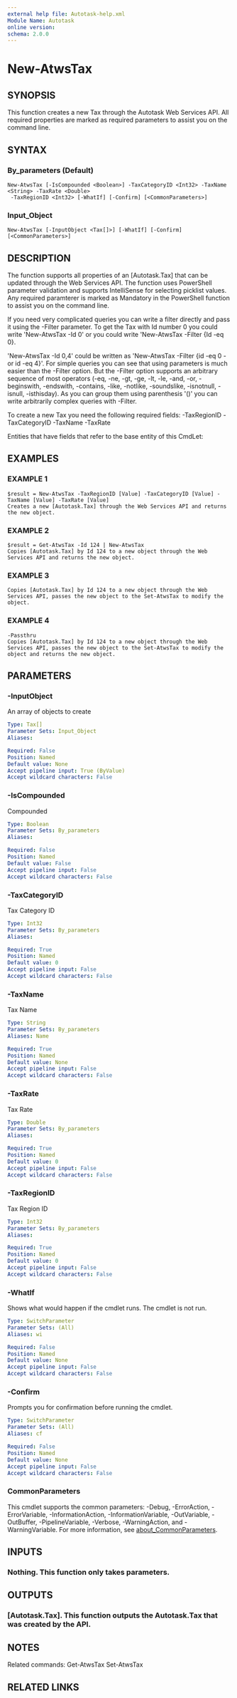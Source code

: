 ```yaml
---
external help file: Autotask-help.xml
Module Name: Autotask
online version:
schema: 2.0.0
---
```


# New-AtwsTax

## SYNOPSIS
This function creates a new Tax through the Autotask Web Services API.
All required properties are marked as required parameters to assist you on the command line.

## SYNTAX

### By_parameters (Default)
```
New-AtwsTax [-IsCompounded <Boolean>] -TaxCategoryID <Int32> -TaxName <String> -TaxRate <Double>
 -TaxRegionID <Int32> [-WhatIf] [-Confirm] [<CommonParameters>]
```

### Input_Object
```
New-AtwsTax [-InputObject <Tax[]>] [-WhatIf] [-Confirm] [<CommonParameters>]
```

## DESCRIPTION
The function supports all properties of an \[Autotask.Tax\] that can be updated through the Web Services API.
The function uses PowerShell parameter validation  and supports IntelliSense for selecting picklist values.
Any required paramterer is marked as Mandatory in the PowerShell function to assist you on the command line.

If you need very complicated queries you can write a filter directly and pass it using the -Filter parameter.
To get the Tax with Id number 0 you could write 'New-AtwsTax -Id 0' or you could write 'New-AtwsTax -Filter {Id -eq 0}.

'New-AtwsTax -Id 0,4' could be written as 'New-AtwsTax -Filter {id -eq 0 -or id -eq 4}'.
For simple queries you can see that using parameters is much easier than the -Filter option.
But the -Filter option supports an arbitrary sequence of most operators (-eq, -ne, -gt, -ge, -lt, -le, -and, -or, -beginswith, -endswith, -contains, -like, -notlike, -soundslike, -isnotnull, -isnull, -isthisday).
As you can group them using parenthesis '()' you can write arbitrarily complex queries with -Filter. 

To create a new Tax you need the following required fields:
 -TaxRegionID
 -TaxCategoryID
 -TaxName
 -TaxRate

Entities that have fields that refer to the base entity of this CmdLet:

## EXAMPLES

### EXAMPLE 1
```
$result = New-AtwsTax -TaxRegionID [Value] -TaxCategoryID [Value] -TaxName [Value] -TaxRate [Value]
Creates a new [Autotask.Tax] through the Web Services API and returns the new object.
```

### EXAMPLE 2
```
$result = Get-AtwsTax -Id 124 | New-AtwsTax 
Copies [Autotask.Tax] by Id 124 to a new object through the Web Services API and returns the new object.
```

### EXAMPLE 3
```
Copies [Autotask.Tax] by Id 124 to a new object through the Web Services API, passes the new object to the Set-AtwsTax to modify the object.
```

### EXAMPLE 4
```
-Passthru
Copies [Autotask.Tax] by Id 124 to a new object through the Web Services API, passes the new object to the Set-AtwsTax to modify the object and returns the new object.
```

## PARAMETERS

### -InputObject
An array of objects to create

```yaml
Type: Tax[]
Parameter Sets: Input_Object
Aliases:

Required: False
Position: Named
Default value: None
Accept pipeline input: True (ByValue)
Accept wildcard characters: False
```

### -IsCompounded
Compounded

```yaml
Type: Boolean
Parameter Sets: By_parameters
Aliases:

Required: False
Position: Named
Default value: False
Accept pipeline input: False
Accept wildcard characters: False
```

### -TaxCategoryID
Tax Category ID

```yaml
Type: Int32
Parameter Sets: By_parameters
Aliases:

Required: True
Position: Named
Default value: 0
Accept pipeline input: False
Accept wildcard characters: False
```

### -TaxName
Tax Name

```yaml
Type: String
Parameter Sets: By_parameters
Aliases: Name

Required: True
Position: Named
Default value: None
Accept pipeline input: False
Accept wildcard characters: False
```

### -TaxRate
Tax Rate

```yaml
Type: Double
Parameter Sets: By_parameters
Aliases:

Required: True
Position: Named
Default value: 0
Accept pipeline input: False
Accept wildcard characters: False
```

### -TaxRegionID
Tax Region ID

```yaml
Type: Int32
Parameter Sets: By_parameters
Aliases:

Required: True
Position: Named
Default value: 0
Accept pipeline input: False
Accept wildcard characters: False
```

### -WhatIf
Shows what would happen if the cmdlet runs.
The cmdlet is not run.

```yaml
Type: SwitchParameter
Parameter Sets: (All)
Aliases: wi

Required: False
Position: Named
Default value: None
Accept pipeline input: False
Accept wildcard characters: False
```

### -Confirm
Prompts you for confirmation before running the cmdlet.

```yaml
Type: SwitchParameter
Parameter Sets: (All)
Aliases: cf

Required: False
Position: Named
Default value: None
Accept pipeline input: False
Accept wildcard characters: False
```

### CommonParameters
This cmdlet supports the common parameters: -Debug, -ErrorAction, -ErrorVariable, -InformationAction, -InformationVariable, -OutVariable, -OutBuffer, -PipelineVariable, -Verbose, -WarningAction, and -WarningVariable. For more information, see [about_CommonParameters](http://go.microsoft.com/fwlink/?LinkID=113216).

## INPUTS

### Nothing. This function only takes parameters.
## OUTPUTS

### [Autotask.Tax]. This function outputs the Autotask.Tax that was created by the API.
## NOTES
Related commands:
Get-AtwsTax
 Set-AtwsTax

## RELATED LINKS
